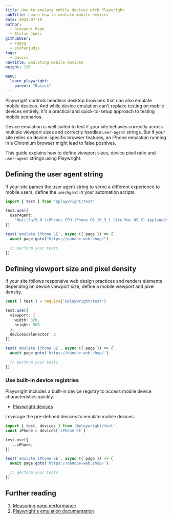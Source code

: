 ```yaml
---
title: How to emulate mobile devices with Playwright
subTitle: Learn how to emulate mobile devices
date: 2022-07-19
author:
  - Giovanni Rago
  - Stefan Judis
githubUser:
  - ragog
  - stefanjudis
tags:
  - basics
navTitle: Emulating mobile devices
weight: 130

menu:
  learn_playwright:
    parent: "Basics"
---
```


Playwright controls headless desktop browsers that can also emulate mobile devices. And while device emulation can't replace testing on mobile devices entirely, it's a practical and quick-to-setup approach to testing mobile scenarios.

Device emulation is well suited to test if your site behaves correctly across multiple viewport sizes and correctly handles `user-agent` strings. But if your site relies on device-specific browser features, an iPhone emulation running in a Chromium browser might lead to false positives.

This guide explains how to define viewport sizes, device pixel ratio and  `user-agent` strings using Playwright.

## Defining the user agent string

If your site parses the user agent string to serve a different experience to mobile users, define the `userAgent` in your automation scripts.

```ts {title="emulate-mobile.spec.ts"}
import { test } from '@playwright/test'

test.use({
  userAgent:
    'Mozilla/5.0 (iPhone; CPU iPhone OS 10_3_1 like Mac OS X) AppleWebKit/603.1.30 (KHTML, like Gecko) Version/16.0 Mobile/14E304 Safari/602.1',
})

test('emulate iPhone SE', async ({ page }) => {
  await page.goto("https://danube-web.shop/")

  // perform your tests
})
```

## Defining viewport size and pixel density

If your site follows responsive web design practices and renders elements depending on device viewport size, define a mobile viewport and pixel density.

```ts {title="emulate-mobile-viewport.spec.ts"}
const { test } = require('@playwright/test')

test.use({ 
  viewport: { 
    width: 320, 
    height: 568 
  }, 
  deviceScaleFactor: 2 
})

test('emulate iPhone SE', async ({ page }) => {
  await page.goto('https://danube-web.shop/')

  // perform your tests
})
```

### Use built-in device registries

Playwright includes a built-in device registry to access mobile device characteristics quickly.

- [Playwright devices](https://playwright.dev/docs/emulation#devices)

Leverage the pre-defined devices to emulate mobile devices.

```ts {title="emulate-mobile-builtin.spec.ts"}
import { test, devices } from '@playwright/test'
const iPhone = devices['iPhone SE']

test.use({ 
  ...iPhone,
})

test('emulate iPhone SE', async ({ page }) => {
  await page.goto('https://danube-web.shop/')

  // perform your tests
})
```

## Further reading

1. [Measuring page performance](/learn/playwright/performance/)
2. [Playwright's emulation documentation](https://playwright.dev/docs/emulation)
